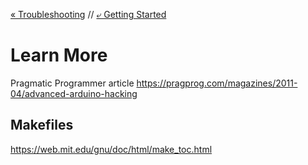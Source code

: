[&laquo; Troubleshooting](Installation.md)  // [&ldca; Getting Started](GettingStarted.md)

# Learn More

Pragmatic Programmer article
https://pragprog.com/magazines/2011-04/advanced-arduino-hacking

## Makefiles

https://web.mit.edu/gnu/doc/html/make_toc.html
